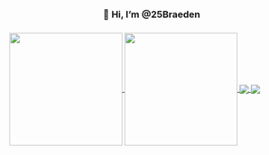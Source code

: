 <h3 align="Center">👋 Hi, I’m @25Braeden<h3>

<a href="https://github.com/anuraghazra/github-readme-stats">
  <img height=200 align="center" src="https://github-readme-stats.vercel.app/api?username=25Braeden&theme=shadow_blue" />
</a>
<a href="https://github.com/anuraghazra/convoychat">
  <img height=200 align="center" src="https://github-readme-stats.vercel.app/api/top-langs?username=25Braeden&layout=compact&theme=shadow_blue&hide=tex,html&card_width=320" />
</a>
<a href="https://github.com/25Braeden/AdventOfCode2023">
  <img align="center" src="https://github-readme-stats.vercel.app/api/pin/?username=25Braeden&repo=AdventOfCode2023" />
</a>
<a href="https://gist.github.com/25Braeden/87cf0fef13b22c1868c4946586b71d43">
  <img align="center" src="https://github-readme-stats.vercel.app/api/gist?id=87cf0fef13b22c1868c4946586b71d43" />
</a>
